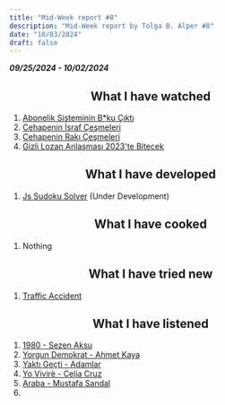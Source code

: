 ```yaml
---
title: "Mid-Week report #8"
description: "Mid-Week report by Tolga B. Alper #8"
date: "10/03/2024"
draft: false
---
```


*__09/25/2024 - 10/02/2024__*

## <center> What I have watched </center>

1. [Abonelik Sisteminin B*ku Çıktı](https://youtu.be/nilQpdPfCLc?si=F7m2zUWJtkdHUSyU)
2. [Cehapenin İsraf Çeşmeleri](https://www.youtube.com/watch?v=PSDkUgc0GUw)
3. [Cehapenin Rakı Çeşmeleri](https://www.youtube.com/watch?v=j2f-MOIMzA0)
4. [Gizli Lozan Anlaşması 2023'te Bitecek](https://youtu.be/TNM7xqSM_6Q)

## <center> What I have developed </center>

1. [Js Sudoku Solver](https://github.com/tolgabalper/Js-Sudoku-Solver) (Under Development)

## <center> What I have cooked </center>

1. Nothing

## <center> What I have tried new </center>

1. [Traffic Accident](/blog/traffic-accident)

## <center> What I have listened </center>

1. [1980 - Sezen Aksu](https://open.spotify.com/intl-tr/track/1Al2GQWraqm3G8IoeXmHKv?si=829f5a399ca24a5e)
2. [Yorgun Demokrat - Ahmet Kaya](https://open.spotify.com/intl-tr/track/1ffexZp7QsAa3R04gd6W2A?si=16486496b1de496d)
3. [Yaktı Geçti - Adamlar](https://open.spotify.com/intl-tr/track/5gw6vLDdELf6gJpdnvOzC8?si=d76d2b3a72e443d9)
4. [Yo Vivirè - Celia Cruz](https://open.spotify.com/intl-tr/track/69lgEyYqW5cfxbfIjCivSi?si=269e90ffc2ce4e57)
5. [Araba - Mustafa Sandal](https://open.spotify.com/intl-tr/track/3QW3PwG13D34yd1GfPJZHV?si=2bcf3bd63c0b459f)
6. 